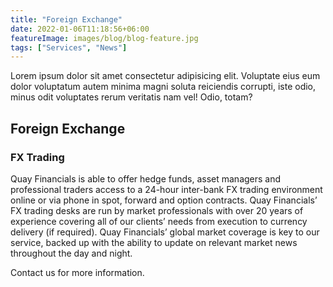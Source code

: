 ```yaml
---
title: "Foreign Exchange"
date: 2022-01-06T11:18:56+06:00
featureImage: images/blog/blog-feature.jpg
tags: ["Services", "News"]
---
```


Lorem ipsum dolor sit amet consectetur adipisicing elit. Voluptate eius eum dolor voluptatum autem minima magni soluta reiciendis corrupti, iste odio, minus odit voluptates rerum veritatis nam vel! Odio, totam?

## Foreign Exchange

### FX Trading

Quay Financials is able to offer hedge funds, asset managers and professional traders access to a 24-hour inter-bank FX trading environment online or via phone in spot, forward and option contracts. Quay Financials’ FX trading desks are run by market professionals with over 20 years of experience covering all of our clients’ needs from execution to currency delivery (if required). Quay Financials’ global market coverage is key to our service, backed up with the ability to update on relevant market news throughout the day and night.

Contact us for more information.
